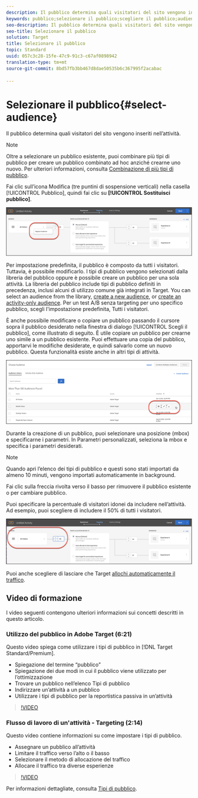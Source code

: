 ```yaml
---
description: Il pubblico determina quali visitatori del sito vengono inseriti nell’attività.
keywords: pubblico;selezionare il pubblico;scegliere il pubblico;audience;selettori
seo-description: Il pubblico determina quali visitatori del sito vengono inseriti nell’attività.
seo-title: Selezionare il pubblico
solution: Target
title: Selezionare il pubblico
topic: Standard
uuid: 057c3c28-15fe-47c9-91c3-c67af0898942
translation-type: tm+mt
source-git-commit: 8bd57fb3bb467d8dae50535b6c367995f2acabac

---
```



# Selezionare il pubblico{#select-audience}

Il pubblico determina quali visitatori del sito vengono inseriti nell’attività.

>[!NOTE]
>
>Oltre a selezionare un pubblico esistente, puoi combinare più tipi di pubblico per creare un pubblico combinato ad hoc anziché crearne uno nuovo. Per ulteriori informazioni, consulta [Combinazione di più tipi di pubblico](../../../c-target/combining-multiple-audiences.md#concept_A7386F1EA4394BD2AB72399C225981E5).

Fai clic sull’icona Modifica (tre puntini di sospensione verticali) nella casella [!UICONTROL Pubblico], quindi fai clic su **[!UICONTROL Sostituisci pubblico]**.

![Opzione Sostituisci pubblico](/help/c-activities/t-test-ab/t-test-create-ab/assets/replace-audience.png)

Per impostazione predefinita, il pubblico è composto da tutti i visitatori. Tuttavia, è possibile modificarlo. I tipi di pubblico vengono selezionati dalla libreria del pubblico oppure è possibile creare un pubblico per una sola attività. La libreria del pubblico include tipi di pubblico definiti in precedenza, inclusi alcuni di utilizzo comune già integrati in Target. You can select an audience from the library, [create a new audience](../../../c-target/c-audiences/create-audience.md#task_1D507519D3AD4390B507F188BD294DC1), or [create an activity-only audience](../../../c-target/creating-activity-only-audience.md#concept_A6BADCF530ED4AE1852E677FEBE68483). Per un test A/B senza targeting per uno specifico pubblico, scegli l'impostazione predefinita, Tutti i visitatori.

È anche possibile modificare o copiare un pubblico passando il cursore sopra il pubblico desiderato nella finestra di dialogo [!UICONTROL Scegli il pubblico], come illustrato di seguito. È utile copiare un pubblico per crearne uno simile a un pubblico esistente. Puoi effettuare una copia del pubblico, apportarvi le modifiche desiderate, e quindi salvarlo come un nuovo pubblico. Questa funzionalità esiste anche in altri tipi di attività.

![Passaggio del mouse](/help/c-activities/t-test-ab/t-test-create-ab/assets/audience_picker_hover-new.png)

Durante la creazione di un pubblico, puoi selezionare una posizione (mbox) e specificarne i parametri. In Parametri personalizzati, seleziona la mbox e specifica i parametri desiderati.

>[!NOTE]
>
>Quando apri l’elenco dei tipi di pubblico e questi sono stati importati da almeno 10 minuti, vengono importati automaticamente in background.

Fai clic sulla freccia rivolta verso il basso per rimuovere il pubblico esistente o per cambiare pubblico.

Puoi specificare la percentuale di visitatori idonei da includere nell’attività. Ad esempio, puoi scegliere di includere il 50% di tutti i visitatori.

![Percentuale di pubblico](/help/c-activities/t-test-ab/t-test-create-ab/assets/audperc-new.png)

Puoi anche scegliere di lasciare che Target [allochi automaticamente il traffico](../../../c-activities/automated-traffic-allocation/automated-traffic-allocation.md#concept_A1407678796B4C569E94CBA8A9F7F5D4).

## Video di formazione

I video seguenti contengono ulteriori informazioni sui concetti descritti in questo articolo.

### Utilizzo del pubblico in Adobe Target (6:21)

Questo video spiega come utilizzare i tipi di pubblico in [!DNL Target Standard/Premium].

* Spiegazione del termine “pubblico”
* Spiegazione dei due modi in cui il pubblico viene utilizzato per lʼottimizzazione
* Trovare un pubblico nellʼelenco Tipi di pubblico
* Indirizzare unʼattività a un pubblico
* Utilizzare i tipi di pubblico per la reportistica passiva in un’attività

>[!VIDEO](https://video.tv.adobe.com/v/17398?captions=ita)

### Flusso di lavoro di un'attività - Targeting (2:14)

Questo video contiene informazioni su come impostare i tipi di pubblico.

* Assegnare un pubblico all’attività
* Limitare il traffico verso l’alto o il basso
* Selezionare il metodo di allocazione del traffico
* Allocare il traffico tra diverse esperienze

>[!VIDEO](https://video.tv.adobe.com/v/17385?captions=ita)

Per informazioni dettagliate, consulta [Tipi di pubblico](../../../c-target/c-audiences/audiences.md#concept_65BE870D290E412D8BBF557EEA67C271).
